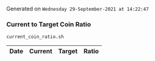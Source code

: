 Generated on `Wednesday 29-September-2021 at 14:22:47`

### Current to Target Coin Ratio
`current_coin_ratio.sh`

Date|Current|Target|Ratio
---|---|---|---

